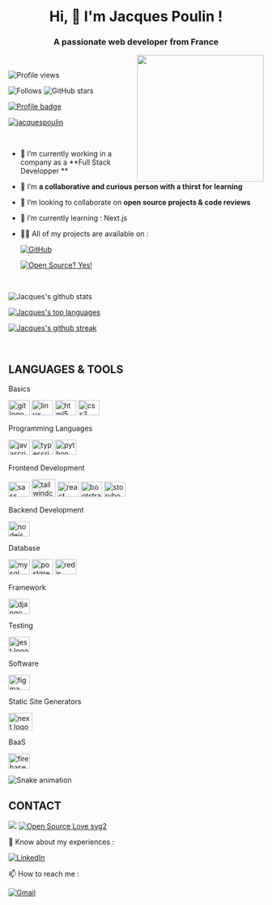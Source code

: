 
<h1 align="center">Hi, 👋 I'm Jacques Poulin !</h1>
<h3 align="center">A passionate web developer from France</h3>
<img align="right" height="250" src="https://thumbs.gfycat.com/ColorlessBitesizedKob-max-1mb.gif"  />
<br>


![Profile views](https://gpvc.arturio.dev/JacquesPoulin)

![Follows](https://img.shields.io/github/followers/JacquesPoulin.svg?style=social&label=Follow&maxAge=2592000)
![GitHub stars](https://img.shields.io/github/stars/JacquesPoulin?style=social)

[![Profile badge](https://www.codewars.com/users/Jacko64/badges/large)](https://www.codewars.com/users/Jacko64)

<p align="left"> <a href="https://github.com/ryo-ma/github-profile-trophy"><img src="https://github-profile-trophy.vercel.app/?username=jacquespoulin" alt="jacquespoulin" /></a></p>

<br>

- 🔭 I’m currently working in a company as a **Full Stack Developper **

- 🌱 I’m **a collaborative and curious person with a thirst for learning**

- 👯 I’m looking to collaborate on **open source projects & code reviews**

- 🌱 I’m currently learning : Next.js

- 👨‍💻 All of my projects are available on :

  [![GitHub](https://img.shields.io/badge/GitHub-100000?style=for-the-badge&logo=github&logoColor=white)](https://github.com/JacquesPoulin)

  [![Open Source? Yes!](https://badgen.net/badge/Open%20Source%20%3F/Yes%21/blue?icon=github)](https://github.com/JacquesPoulin?tab=repositories)

<br>


![Jacques's github stats](https://github-readme-stats.vercel.app/api?username=JacquesPoulin&theme=blue-green)

[![Jacques's top languages](https://github-readme-stats.vercel.app/api/top-langs/?username=JacquesPoulin&theme=blue-green)](https://github.com/JacquesPoulin/JacquesPoulin)

[![Jacques's github streak](https://github-readme-streak-stats.herokuapp.com/?user=JacquesPoulin&theme=blue-green)](https://github.com/JacquesPoulin/JacquesPoulin)

<br>

<h2 align="left">LANGUAGES & TOOLS</h2> 

<div align="left">
  <p>Basics</p>
  <img src="https://cdn.jsdelivr.net/gh/devicons/devicon/icons/git/git-original.svg" height="30" width="42" alt="git logo" title="Git" />
  <img src="https://cdn.jsdelivr.net/gh/devicons/devicon/icons/linux/linux-original.svg" height="30" width="42" alt="linux logo" title="Linux"  />
  <img src="https://cdn.jsdelivr.net/gh/devicons/devicon/icons/html5/html5-original.svg" height="30" width="42" alt="html5 logo" title="HTML" />
  <img src="https://cdn.jsdelivr.net/gh/devicons/devicon/icons/css3/css3-original.svg" height="30" width="42" alt="css3 logo" title="CSS" />
  <br>
  <p>Programming Languages</p>
  <img src="https://cdn.jsdelivr.net/gh/devicons/devicon/icons/javascript/javascript-original.svg" height="30" width="42" alt="javascript logo" title="Javascript" />
  <img src="https://cdn.jsdelivr.net/gh/devicons/devicon/icons/typescript/typescript-plain.svg" height="30" width="42" alt="typescript logo" title="Typescript" />
  <img src="https://cdn.jsdelivr.net/gh/devicons/devicon/icons/python/python-original.svg" height="30" width="42" alt="python logo" title="Typescript" />
  <br>
  <p>Frontend Development</p>
  <img src="https://cdn.jsdelivr.net/gh/devicons/devicon/icons/sass/sass-original.svg" height="30" width="42" alt="sass logo" title="SASS" />
  <img src="https://cdn.jsdelivr.net/gh/devicons/devicon/icons/tailwindcss/tailwindcss-original-wordmark.svg" height="35" width="47" alt="tailwindcss logo" title="Tailwind CSS">
  <img src="https://cdn.jsdelivr.net/gh/devicons/devicon/icons/react/react-original.svg" height="30" width="42" alt="react logo" title="REACT" />
  <img src="https://cdn.jsdelivr.net/gh/devicons/devicon/icons/bootstrap/bootstrap-original.svg" height="30" width="42" alt="bootstrap logo" title="Bootstrap"/>
  <img src="https://cdn.jsdelivr.net/gh/devicons/devicon/icons/storybook/storybook-original.svg" height="30" width="42" alt="storybook logo" title="StoryBook" />
  <br>
  <p>Backend Development</p>
  <img src="https://cdn.jsdelivr.net/gh/devicons/devicon/icons/nodejs/nodejs-plain.svg" height="30" width="42" alt="nodejs" title="NodeJS"/>
  <br>
  <p>Database</p>
  <img src="https://cdn.jsdelivr.net/gh/devicons/devicon/icons/mysql/mysql-original.svg" height="30" width="42" alt="mysql logo" title="MySQL" />
  <img src="https://cdn.jsdelivr.net/gh/devicons/devicon/icons/postgresql/postgresql-original.svg" height="30" width="42" alt="postgresql logo" title="PostgreSQL" />
  <img src="https://cdn.jsdelivr.net/gh/devicons/devicon/icons/redis/redis-original.svg" height="30" width="42" alt="redis logo" title="REDIS" />
  <br>
  <p>Framework</p>
  <img src="https://cdn.jsdelivr.net/gh/devicons/devicon/icons/django/django-plain.svg" height="30" width="42" alt="django logo" title="Django" />
  <br>
  <p>Testing</p>
  <img src="https://cdn.jsdelivr.net/gh/devicons/devicon/icons/jest/jest-plain.svg" height="30" width="42" alt="jest logo" title="JEST" />
  <br>
  <p>Software</p>
  <img src="https://cdn.jsdelivr.net/gh/devicons/devicon/icons/figma/figma-original.svg" height="30" width="42" alt="figma logo" title="Figma" />
  <br>
  <p>Static Site Generators</p>
  <img src="https://cdn.jsdelivr.net/gh/devicons/devicon/icons/nextjs/nextjs-original.svg" height="35" width="47" alt="next logo" title="NEXT.JS" />
  <br>
  <p>BaaS</p>
  <img src="https://cdn.jsdelivr.net/gh/devicons/devicon/icons/firebase/firebase-plain.svg" height="30" width="42" alt="firebase logo" title="Firebase" />
</div>

![Snake animation](https://github.com/JacquesPoulin/JacquesPoulin/blob/output/github-contribution-grid-snake.svg)

<h2 align="left">CONTACT</h2> 

![](https://img.shields.io/badge/Ask%20me-anything-1abc9c.svg)
[![Open Source Love svg2](https://badges.frapsoft.com/os/v2/open-source.svg?v=103)](https://github.com/JacquesPoulin?tab=repositories)

📄 Know about my experiences :

[![LinkedIn](https://img.shields.io/badge/linkedin-%230077B5.svg?style=for-the-badge&logo=linkedin&logoColor=white)](https://www.linkedin.com/in/jacquespoulin/)

📫 How to reach me : 

   [![Gmail](https://img.shields.io/badge/Gmail-D14836?style=for-the-badge&logo=gmail&logoColor=white)](https://mail.google.com/mail/u/?authuser=jacques.poulin64@gmail.com)
</p>
